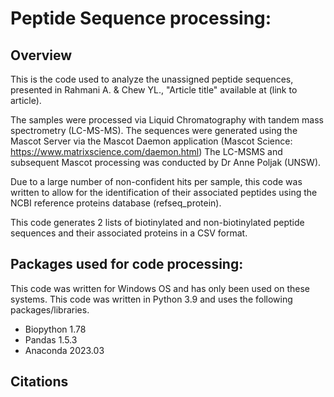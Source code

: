 # Peptide Sequence processing:
## Overview
This is the code used to analyze the unassigned peptide sequences, presented in Rahmani A. & Chew YL., "Article title" 
available at (link to article). 

The samples were processed via Liquid Chromatography with tandem mass spectrometry (LC-MS-MS). 
The sequences were generated using the Mascot Server via the Mascot Daemon application (Mascot Science: https://www.matrixscience.com/daemon.html)
The LC-MSMS and subsequent Mascot processing was conducted by Dr Anne Poljak (UNSW).

Due to a large number of non-confident hits per sample, this code was written to allow for the identification of their associated peptides using the NCBI reference proteins database (refseq_protein).

This code generates 2 lists of biotinylated and non-biotinylated peptide sequences and their associated proteins in a CSV format.

## Packages used for code processing:
This code was written for Windows OS and has only been used on these systems. This code was written in Python 3.9 and uses the following packages/libraries.
- Biopython 1.78
- Pandas    1.5.3
- Anaconda 2023.03
## Citations
